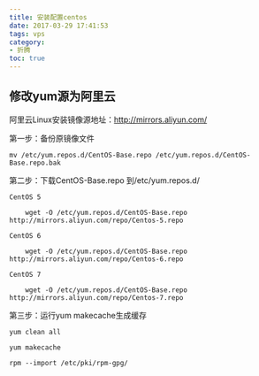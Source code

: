 ```yaml
---
title: 安装配置centos
date: 2017-03-29 17:41:53
tags: vps
category: 
- 折腾
toc: true
---
```

## 修改yum源为阿里云 ##  
阿里云Linux安装镜像源地址：http://mirrors.aliyun.com/

第一步：备份原镜像文件  

    mv /etc/yum.repos.d/CentOS-Base.repo /etc/yum.repos.d/CentOS-Base.repo.bak  

第二步：下载CentOS-Base.repo 到/etc/yum.repos.d/
```
CentOS 5

    wget -O /etc/yum.repos.d/CentOS-Base.repo http://mirrors.aliyun.com/repo/Centos-5.repo

CentOS 6

    wget -O /etc/yum.repos.d/CentOS-Base.repo http://mirrors.aliyun.com/repo/Centos-6.repo

CentOS 7

    wget -O /etc/yum.repos.d/CentOS-Base.repo http://mirrors.aliyun.com/repo/Centos-7.repo
```
第三步：运行yum makecache生成缓存

    yum clean all

    yum makecache

    rpm --import /etc/pki/rpm-gpg/
